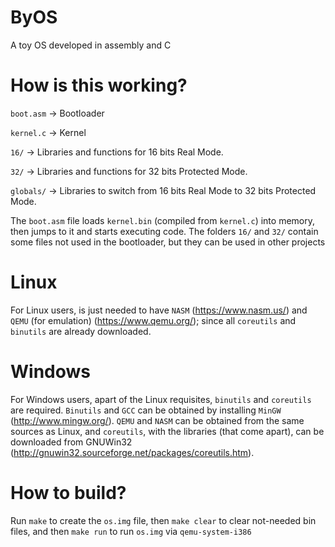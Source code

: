 ﻿# ByOS
A toy OS developed in assembly and C

# How is this working?
`boot.asm` -> Bootloader

`kernel.c` -> Kernel

`16/` -> Libraries and functions for 16 bits Real Mode.

`32/` -> Libraries and functions for 32 bits Protected Mode.

`globals/` -> Libraries to switch from 16 bits Real Mode to 32 bits Protected Mode.

The `boot.asm` file loads `kernel.bin` (compiled from `kernel.c`) into memory, then jumps to it and starts executing code. The folders `16/` and `32/` contain some files not used in the bootloader, but they can be used in other projects

# Linux
For Linux users, is just needed to have `NASM` (https://www.nasm.us/) and `QEMU` (for emulation) (https://www.qemu.org/); since all `coreutils` and `binutils` are already downloaded.

# Windows
For Windows users, apart of the Linux requisites, `binutils` and `coreutils` are required. `Binutils` and `GCC` can be obtained by installing `MinGW` (http://www.mingw.org/). `QEMU` and `NASM` can be obtained from the same sources as Linux, and `coreutils`, with the libraries (that come apart), can be downloaded from GNUWin32 (http://gnuwin32.sourceforge.net/packages/coreutils.htm).

# How to build?
Run `make` to create the `os.img` file, then `make clear` to clear not-needed bin files, and then `make run` to run `os.img` via `qemu-system-i386`
